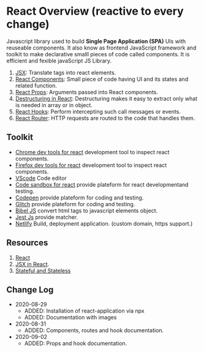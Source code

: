 # React Overview (reactive to every change)

Javascript library used to build **Single Page Application (SPA)** UIs with reuseable components.
It also know as frontend JavaScript framework and toolkit to make declarative smalll pieces of code called components.
It is efficient and fexible javaScript JS Library.

  1. [JSX](https://github.com/arsibux/react-app/blob/main/docs/jsx.md): Translate tags into react elements.
  2. [React Components](https://github.com/arsibux/react-app/blob/main/docs/components.md): Small piece of code having UI and its states and related function.
  3. [React Props](https://github.com/arsibux/react-app/blob/main/docs/props.md): Arguments passed into React components.
  4. [Destructuring in React](https://github.com/arsibux/react-app/blob/main/docs/dest.md): Destructuring makes it easy to extract only what is needed in array or in object.
  5. [React Hooks](https://github.com/arsibux/react-app/blob/main/docs/hooks.md): Perform intercepting such call messages or events.
  6. [React Router](https://github.com/arsibux/react-app/blob/main/docs/router.md): HTTP requests are routed to the code that handles them.

<!-- ## Installation
  1. Install [NodeJS](https://nodejs.org/en/download/) at you local.
  2. Run `npx create-react-app project-react`
  3. Run `cd project-react` and `npm start` -->
## Toolkit

  - [Chrome dev tools for react](https://chrome.google.com/webstore/detail/react-developer-tools/fmkadmapgofadopljbjfkapdkoienihi?hl=en) development tool to inspect react components.
  - [Firefox dev tools for react](https://addons.mozilla.org/en-GB/firefox/addon/react-devtools/) development tool to inspect react components.
  - [VScode](https://code.visualstudio.com/download) Code editor
  - [Code sandbox for react](https://codesandbox.io/s/new?utm_source=dotnew) provide plateform for react developmentand testing.
  - [Codepen](https://codepen.io/) provide plateform for coding and testing.
  - [Glitch](https://glitch.com/) provide plateform for coding and testing.
  - [Bibel JS](https://babeljs.io/repl/) convert html tags to javascript elements object.
  - [Jest Js](https://jestjs.io) provide matcher.
  - [Netlify](https://www.netlify.com/) Build, deployment application. (custom domain, https support.)

## Resources

  1. [React](https://reactjs.org/docs/getting-started.html)
  2. [JSX in React](https://www.w3schools.com/react/react_jsx.asp).
  3. [Stateful and Stateless](https://programmingwithmosh.com/javascript/stateful-stateless-components-react/)

## Change Log

- 2020-08-29
  - ADDED: Installation of react-application via npx
  - ADDED: Documentation with images
- 2020-08-31
  - ADDED: Components, routes and hook documentation.
- 2020-09-02
  - ADDED: Props and hook documentation.